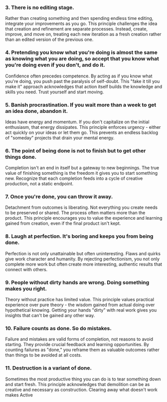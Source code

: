 ### 3. There is no editing stage.
Rather than creating something and then spending endless time editing, integrate your improvements as you go. This principle challenges the idea that creation and refinement are separate processes. Instead, create, improve, and move on, treating each new iteration as a fresh creation rather than an edited version of the previous one.

### 4. Pretending you know what you're doing is almost the same as knowing what you are doing, so accept that you know what you're doing even if you don't, and do it.
Confidence often precedes competence. By acting as if you know what you're doing, you push past the paralysis of self-doubt. This "fake it till you make it" approach acknowledges that action itself builds the knowledge and skills you need. Trust yourself and start moving.

### 5. Banish procrastination. If you wait more than a week to get an idea done, abandon it.
Ideas have energy and momentum. If you don't capitalize on the initial enthusiasm, that energy dissipates. This principle enforces urgency - either act quickly on your ideas or let them go. This prevents an endless backlog of "someday" projects that drain your mental energy.

### 6. The point of being done is not to finish but to get other things done.
Completion isn't an end in itself but a gateway to new beginnings. The true value of finishing something is the freedom it gives you to start something new. Recognize that each completion feeds into a cycle of creative production, not a static endpoint.

### 7. Once you're done, you can throw it away.
Detachment from outcomes is liberating. Not everything you create needs to be preserved or shared. The process often matters more than the product. This principle encourages you to value the experience and learning gained from creation, even if the final product isn't kept.

### 8. Laugh at perfection. It's boring and keeps you from being done.
Perfection is not only unattainable but often uninteresting. Flaws and quirks give work character and humanity. By rejecting perfectionism, you not only complete more work but often create more interesting, authentic results that connect with others.

### 9. People without dirty hands are wrong. Doing something makes you right.
Theory without practice has limited value. This principle values practical experience over pure theory - the wisdom gained from actual doing over hypothetical knowing. Getting your hands "dirty" with real work gives you insights that can't be gained any other way.

### 10. Failure counts as done. So do mistakes.
Failure and mistakes are valid forms of completion, not reasons to avoid starting. They provide crucial feedback and learning opportunities. By counting failures as "done," you reframe them as valuable outcomes rather than things to be avoided at all costs.

### 11. Destruction is a variant of done.
Sometimes the most productive thing you can do is to tear something down and start fresh. This principle acknowledges that demolition can be as creative and necessary as construction. Clearing away what doesn't work makes
Active
